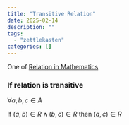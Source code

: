 ```yaml
---
title: "Transitive Relation"
date: 2025-02-14
description: ""
tags: 
  - "zettlekasten"
categories: []
---
```


One of [Relation in Mathematics](Relation%20in%20Mathematics.md)

### If relation is transitive

$\forall a, b, c \in A$

If $(a, b) \in R \land (b, c) \in R$ then $(a, c) \in R$
